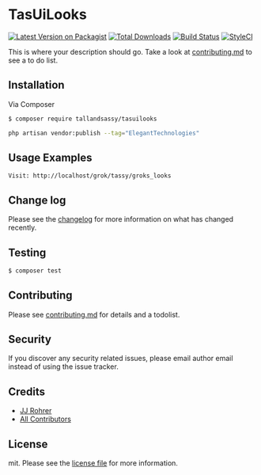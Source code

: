 # TasUiLooks

[![Latest Version on Packagist][ico-version]][link-packagist]
[![Total Downloads][ico-downloads]][link-downloads]
[![Build Status][ico-travis]][link-travis]
[![StyleCI][ico-styleci]][link-styleci]

This is where your description should go. Take a look at [contributing.md](contributing.md) to see a to do list.

## Installation

Via Composer

``` bash
$ composer require tallandsassy/tasuilooks
```

``` bash 
php artisan vendor:publish --tag="ElegantTechnologies"
```
## Usage Examples
``` 
Visit: http://localhost/grok/tassy/groks_looks
```
## Change log

Please see the [changelog](changelog.md) for more information on what has changed recently.

## Testing

``` bash
$ composer test
```

## Contributing

Please see [contributing.md](contributing.md) for details and a todolist.

## Security

If you discover any security related issues, please email author email instead of using the issue tracker.

## Credits

- [JJ Rohrer][link-author]
- [All Contributors][link-contributors]

## License

mit. Please see the [license file](license.md) for more information.

[ico-version]: https://img.shields.io/packagist/v/tallandsassy/tasuilooks.svg?style=flat-square
[ico-downloads]: https://img.shields.io/packagist/dt/tallandsassy/tasuilooks.svg?style=flat-square
[ico-travis]: https://img.shields.io/travis/tallandsassy/tasuilooks/master.svg?style=flat-square
[ico-styleci]: https://styleci.io/repos/12345678/shield

[link-packagist]: https://packagist.org/packages/tallandsassy/tasuilooks
[link-downloads]: https://packagist.org/packages/tallandsassy/tasuilooks
[link-travis]: https://travis-ci.org/tallandsassy/tasuilooks
[link-styleci]: https://styleci.io/repos/12345678
[link-author]: https://github.com/tallandsassy
[link-contributors]: ../../contributors
